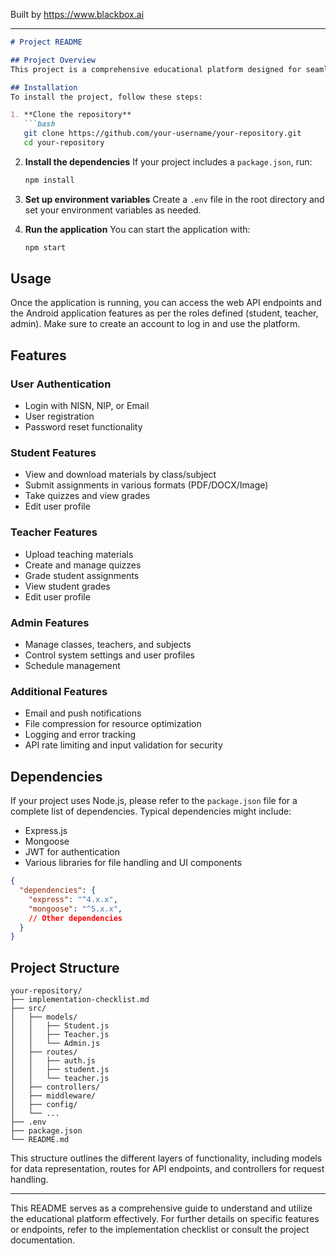 
Built by https://www.blackbox.ai

---

```markdown
# Project README

## Project Overview
This project is a comprehensive educational platform designed for seamless interaction between students, teachers, and administrators. It provides a multitude of features to facilitate learning, assessment, and management of educational resources. It supports web API and Android implementations, focusing on secure authentication, material management, assignment submissions, quizzes, and user management.

## Installation
To install the project, follow these steps:

1. **Clone the repository**
   ```bash
   git clone https://github.com/your-username/your-repository.git
   cd your-repository
   ```

2. **Install the dependencies**
   If your project includes a `package.json`, run:
   ```bash
   npm install
   ```

3. **Set up environment variables**
   Create a `.env` file in the root directory and set your environment variables as needed.

4. **Run the application**
   You can start the application with:
   ```bash
   npm start
   ```

## Usage
Once the application is running, you can access the web API endpoints and the Android application features as per the roles defined (student, teacher, admin). Make sure to create an account to log in and use the platform.

## Features
### User Authentication
- Login with NISN, NIP, or Email
- User registration
- Password reset functionality

### Student Features
- View and download materials by class/subject
- Submit assignments in various formats (PDF/DOCX/Image)
- Take quizzes and view grades
- Edit user profile

### Teacher Features
- Upload teaching materials
- Create and manage quizzes
- Grade student assignments
- View student grades
- Edit user profile

### Admin Features
- Manage classes, teachers, and subjects
- Control system settings and user profiles
- Schedule management

### Additional Features
- Email and push notifications
- File compression for resource optimization
- Logging and error tracking
- API rate limiting and input validation for security

## Dependencies
If your project uses Node.js, please refer to the `package.json` file for a complete list of dependencies. Typical dependencies might include:
- Express.js
- Mongoose
- JWT for authentication
- Various libraries for file handling and UI components

```json
{
  "dependencies": {
    "express": "^4.x.x",
    "mongoose": "^5.x.x",
    // Other dependencies
  }
}
```

## Project Structure
```
your-repository/
├── implementation-checklist.md
├── src/
│   ├── models/
│   │   ├── Student.js
│   │   ├── Teacher.js
│   │   └── Admin.js
│   ├── routes/
│   │   ├── auth.js
│   │   ├── student.js
│   │   └── teacher.js
│   ├── controllers/
│   ├── middleware/
│   ├── config/
│   └── ...
├── .env
├── package.json
└── README.md
```

This structure outlines the different layers of functionality, including models for data representation, routes for API endpoints, and controllers for request handling.

---

This README serves as a comprehensive guide to understand and utilize the educational platform effectively. For further details on specific features or endpoints, refer to the implementation checklist or consult the project documentation.
```